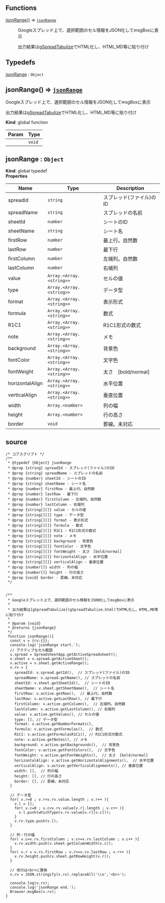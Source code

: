 ## Functions

<dl>
<dt><a href="#jsonRange">jsonRange()</a> ⇒ <code><a href="#jsonRange">jsonRange</a></code></dt>
<dd><p>Googleスプレッド上で、選択範囲のセル情報をJSON化してmsgBoxに表示</p>
<p>出力結果は<a href="gSpreadTabulize.html">gSpreadTabulize</a>でHTML化し、HTML,MD等に貼り付け</p>
</dd>
</dl>

## Typedefs

<dl>
<dt><a href="#jsonRange">jsonRange</a> : <code>Object</code></dt>
<dd></dd>
</dl>

<a name="jsonRange"></a>

## jsonRange() ⇒ [<code>jsonRange</code>](#jsonRange)
Googleスプレッド上で、選択範囲のセル情報をJSON化してmsgBoxに表示

出力結果は[gSpreadTabulize](gSpreadTabulize.html)でHTML化し、HTML,MD等に貼り付け

**Kind**: global function  

| Param | Type |
| --- | --- |
|  | <code>void</code> | 

<a name="jsonRange"></a>

## jsonRange : <code>Object</code>
**Kind**: global typedef  
**Properties**

| Name | Type | Description |
| --- | --- | --- |
| spreadId | <code>string</code> | スプレッド(ファイル)のID |
| spreadName | <code>string</code> | スプレッドの名前 |
| sheetId | <code>number</code> | シートのID |
| sheetName | <code>string</code> | シート名 |
| firstRow | <code>number</code> | 最上行。自然数 |
| lastRow | <code>number</code> | 最下行 |
| firstColumn | <code>number</code> | 左端列。自然数 |
| lastColumn | <code>number</code> | 右端列 |
| value | <code>Array.&lt;Array.&lt;string&gt;&gt;</code> | セルの値 |
| type | <code>Array.&lt;Array.&lt;string&gt;&gt;</code> | データ型 |
| format | <code>Array.&lt;Array.&lt;string&gt;&gt;</code> | 表示形式 |
| formula | <code>Array.&lt;Array.&lt;string&gt;&gt;</code> | 数式 |
| R1C1 | <code>Array.&lt;Array.&lt;string&gt;&gt;</code> | R1C1形式の数式 |
| note | <code>Array.&lt;Array.&lt;string&gt;&gt;</code> | メモ |
| background | <code>Array.&lt;Array.&lt;string&gt;&gt;</code> | 背景色 |
| fontColor | <code>Array.&lt;Array.&lt;string&gt;&gt;</code> | 文字色 |
| fontWeight | <code>Array.&lt;Array.&lt;string&gt;&gt;</code> | 太さ　[bold/normal] |
| horizontalAlign | <code>Array.&lt;Array.&lt;string&gt;&gt;</code> | 水平位置 |
| verticalAlign | <code>Array.&lt;Array.&lt;string&gt;&gt;</code> | 垂直位置 |
| width | <code>Array.&lt;number&gt;</code> | 列の幅 |
| height | <code>Array.&lt;number&gt;</code> | 行の高さ |
| border | <code>void</code> | 罫線。未対応 |


## source

```
/* コアスクリプト */
/**
 * @typedef {Object} jsonRange
 * @prop {string} spreadId - スプレッド(ファイル)のID
 * @prop {string} spreadName - スプレッドの名前
 * @prop {number} sheetId - シートのID
 * @prop {string} sheetName - シート名
 * @prop {number} firstRow - 最上行。自然数
 * @prop {number} lastRow - 最下行
 * @prop {number} firstColumn - 左端列。自然数
 * @prop {number} lastColumn - 右端列
 * @prop {string[][]} value - セルの値
 * @prop {string[][]} type - データ型
 * @prop {string[][]} format - 表示形式
 * @prop {string[][]} formula - 数式
 * @prop {string[][]} R1C1 - R1C1形式の数式
 * @prop {string[][]} note - メモ
 * @prop {string[][]} background - 背景色
 * @prop {string[][]} fontColor - 文字色
 * @prop {string[][]} fontWeight - 太さ　[bold/normal]
 * @prop {string[][]} horizontalAlign - 水平位置
 * @prop {string[][]} verticalAlign - 垂直位置
 * @prop {number[]} width - 列の幅
 * @prop {number[]} height - 行の高さ
 * @prop {void} border - 罫線。未対応
 */


/**
 * Googleスプレッド上で、選択範囲のセル情報をJSON化してmsgBoxに表示
 * 
 * 出力結果は[gSpreadTabulize](gSpreadTabulize.html)でHTML化し、HTML,MD等に貼り付け
 * 
 * @param {void}
 * @returns {jsonRange}
 */
 function jsonRange(){
  const v = {rv:{}};
  console.log('jsonRange start.');
  // アクティブなセル範囲
  v.spread = SpreadsheetApp.getActiveSpreadsheet();
  v.sheet = v.spread.getActiveSheet();
  v.active = v.sheet.getActiveRange();
  v.rv = {
    spreadId: v.spread.getId(),  // スプレッド(ファイル)のID
    spreadName: v.spread.getName(), // スプレッドの名前
    sheetId: v.sheet.getSheetId(),  // シートのID
    sheetName: v.sheet.getSheetName(),  // シート名
    firstRow: v.active.getRow(),  // 最上行。自然数
    lastRow: v.active.getLastRow(), // 最下行
    firstColumn: v.active.getColumn(),  // 左端列。自然数
    lastColumn: v.active.getLastColumn(), // 右端列
    value: v.active.getValues(), // セルの値
    type: [], // データ型
    format: v.active.getNumberFormats(),
    formula: v.active.getFormulas(),  // 数式
    R1C1: v.active.getFormulasR1C1(), // R1C1形式の数式
    note: v.active.getNotes(), // メモ
    background: v.active.getBackgrounds(),  // 背景色
    fontColor: v.active.getFontColors(),  // 文字色
    fontWeight: v.active.getFontWeights(),  // 太さ　[bold/normal]
    horizontalAlign: v.active.getHorizontalAlignments(),  // 水平位置
    verticalAlign: v.active.getVerticalAlignments(), // 垂直位置
    width: [],  // 列の幅
    height: [], // 行の高さ
    border: [], // 罫線。未対応
  }

  // データ型
  for( v.r=0 ; v.r<v.rv.value.length ; v.r++ ){
    v.l = [];
    for( v.c=0 ; v.c<v.rv.value[v.r].length ; v.c++ ){
      v.l.push(whichType(v.rv.value[v.r][v.c]));
    }
    v.rv.type.push(v.l);
  }

  // 列・行の幅
  for( v.c=v.rv.firstColumn ; v.c<=v.rv.lastColumn ; v.c++ ){
    v.rv.width.push(v.sheet.getColumnWidth(v.c));
  }
  for( v.r = v.rv.firstRow ; v.r<=v.rv.lastRow ; v.r++ ){
    v.rv.height.push(v.sheet.getRowHeight(v.r));
  }

  // 改行は<br>に置換
  v.rv = JSON.stringify(v.rv).replaceAll('\\n','<br>');

  console.log(v.rv);
  console.log('jsonRange end.');
  Browser.msgBox(v.rv);
}
```
